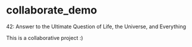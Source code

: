 # collaborate_demo

42: Answer to the Ultimate Question of Life, the Universe, and Everything

This is a collaborative project :)

